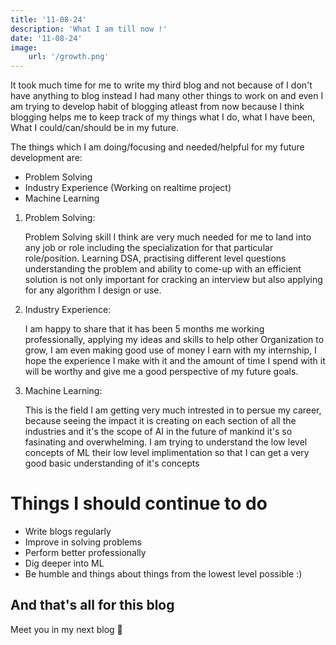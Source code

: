 ```yaml
---
title: '11-08-24'
description: 'What I am till now !'
date: '11-08-24'
image: 
    url: '/growth.png'
---
```


It took much time for me to write my third blog and not because of I don't have anything to blog instead I had many other things to work on and even I am trying to develop habit of blogging atleast from now because I think blogging helps me to keep track of my things what I do, what I have been, What I could/can/should be in my future. 

The things which I am doing/focusing and needed/helpful for my future development are:
- Problem Solving
- Industry Experience (Working on realtime project)
- Machine Learning

1) Problem Solving:
    
    Problem Solving skill I think are very much needed for me to land into any job or role including the specialization for that particular role/position. Learning DSA, practising different level questions understanding the problem and ability to come-up with an efficient solution is not only important for cracking an interview but also applying for any algorithm I design or use.

2) Industry Experience: 

    I am happy to share that it has been 5 months me working professionally, applying my ideas and skills to help other Organization to grow, I am even making good use of money I earn with my internship, I hope the experience I make with it and the amount of time I spend with it will be worthy and give me a good perspective of my future goals.

3) Machine Learning:
   
   This is the field I am getting very much intrested in to persue my career, because seeing the impact it is creating on each section of all the industries and it's the scope of AI in the future of mankind it's so fasinating and overwhelming. I am trying to understand the low level concepts of ML their low level implimentation so that I can get a very good basic understanding of it's concepts


# Things I should continue to do 

- Write blogs regularly
- Improve in solving problems
- Perform better professionally
- Dig deeper into ML
- Be humble and things about things from the lowest level possible :)

And that's all for this blog 
---
Meet you in my next blog 👋